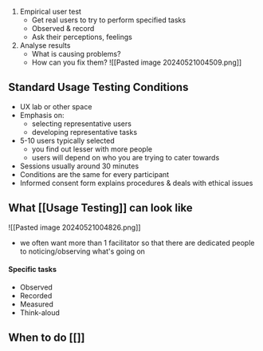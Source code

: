 1. Empirical user test
	- Get real users to try to perform specified tasks
	- Observed & record
	- Ask their perceptions, feelings
2. Analyse results
	- What is causing problems?
	- How can you fix them?
![[Pasted image 20240521004509.png]]
## Standard Usage Testing Conditions
- UX lab or other space
- Emphasis on:
	- selecting representative users
	- developing representative tasks
- 5-10 users typically selected
	- you find out lesser with more people
	- users will depend on who you are trying to cater towards
- Sessions usually around 30 minutes
- Conditions are the same for every participant
- Informed consent form explains procedures & deals with ethical issues
## What [[Usage Testing]] can look like
![[Pasted image 20240521004826.png]]
- we often want more than 1 facilitator so that there are dedicated people to noticing/observing what's going on
#### Specific tasks
- Observed
- Recorded
- Measured
- Think-aloud
## When to do [[]]